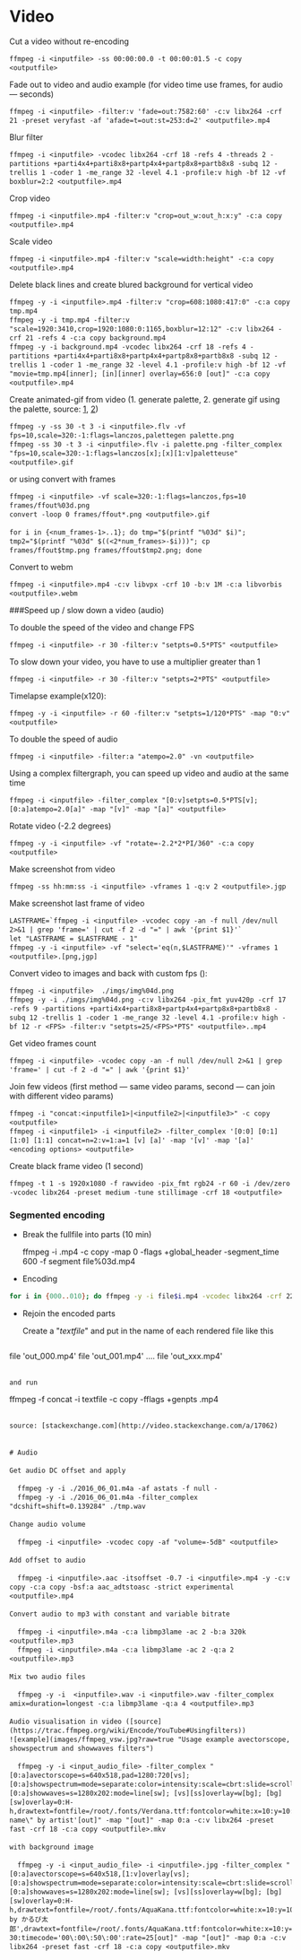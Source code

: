 # Video

Cut a video without re-encoding

    ffmpeg -i <inputfile> -ss 00:00:00.0 -t 00:00:01.5 -c copy <outputfile>

Fade out to video and audio example (for video time use frames, for audio — seconds)

    ffmpeg -i <inputfile> -filter:v 'fade=out:7582:60' -c:v libx264 -crf 21 -preset veryfast -af 'afade=t=out:st=253:d=2' <outputfile>.mp4

Blur filter

    ffmpeg -i <inputfile> -vcodec libx264 -crf 18 -refs 4 -threads 2 -partitions +parti4x4+parti8x8+partp4x4+partp8x8+partb8x8 -subq 12 -trellis 1 -coder 1 -me_range 32 -level 4.1 -profile:v high -bf 12 -vf boxblur=2:2 <outputfile>.mp4

Crop video

    ffmpeg -i <inputfile>.mp4 -filter:v "crop=out_w:out_h:x:y" -c:a copy <outputfile>.mp4

Scale video

    ffmpeg -i <inputfile>.mp4 -filter:v "scale=width:height" -c:a copy <outputfile>.mp4

Delete black lines and create blured background for vertical video

    ffmpeg -y -i <inputfile>.mp4 -filter:v "crop=608:1080:417:0" -c:a copy tmp.mp4
    ffmpeg -y -i tmp.mp4 -filter:v "scale=1920:3410,crop=1920:1080:0:1165,boxblur=12:12" -c:v libx264 -crf 21 -refs 4 -c:a copy background.mp4
    ffmpeg -y -i background.mp4 -vcodec libx264 -crf 18 -refs 4 -partitions +parti4x4+parti8x8+partp4x4+partp8x8+partb8x8 -subq 12 -trellis 1 -coder 1 -me_range 32 -level 4.1 -profile:v high -bf 12 -vf "movie=tmp.mp4[inner]; [in][inner] overlay=656:0 [out]" -c:a copy <outputfile>.mp4

Create animated-gif from video (1. generate palette, 2. generate gif using the palette, source: [1](http://superuser.com/questions/556029/how-do-i-convert-a-video-to-gif-using-ffmpeg-with-reasonable-quality), [2](http://blog.pkh.me/p/21-high-quality-gif-with-ffmpeg.html))

    ffmpeg -y -ss 30 -t 3 -i <inputfile>.flv -vf fps=10,scale=320:-1:flags=lanczos,palettegen palette.png
    ffmpeg -ss 30 -t 3 -i <inputfile>.flv -i palette.png -filter_complex "fps=10,scale=320:-1:flags=lanczos[x];[x][1:v]paletteuse" <outputfile>.gif

or using convert with frames

    ffmpeg -i <inputfile> -vf scale=320:-1:flags=lanczos,fps=10 frames/ffout%03d.png
    convert -loop 0 frames/ffout*.png <outputfile>.gif

    for i in {<num_frames-1>..1}; do tmp="$(printf "%03d" $i)"; tmp2="$(printf "%03d" $((<2*num_frames>-$i)))"; cp frames/ffout$tmp.png frames/ffout$tmp2.png; done

Convert to webm

    ffmpeg -i <inputfile>.mp4 -c:v libvpx -crf 10 -b:v 1M -c:a libvorbis <outputfile>.webm

###Speed up / slow down a video (audio)

To double the speed of the video and change FPS

    ffmpeg -i <inputfile> -r 30 -filter:v "setpts=0.5*PTS" <outputfile>

To slow down your video, you have to use a multiplier greater than 1

    ffmpeg -i <inputfile> -r 30 -filter:v "setpts=2*PTS" <outputfile>

Timelapse example(x120):

    ffmpeg -y -i <inputfile> -r 60 -filter:v "setpts=1/120*PTS" -map "0:v" <outputfile>

To double the speed of audio

    ffmpeg -i <inputfile> -filter:a "atempo=2.0" -vn <outputfile>

Using a complex filtergraph, you can speed up video and audio at the same time

    ffmpeg -i <inputfile> -filter_complex "[0:v]setpts=0.5*PTS[v];[0:a]atempo=2.0[a]" -map "[v]" -map "[a]" <outputfile>

Rotate video (-2.2 degrees)

    ffmpeg -y -i <inputfile> -vf "rotate=-2.2*2*PI/360" -c:a copy <outputfile>

Make screenshot from video

    ffmpeg -ss hh:mm:ss -i <inputfile> -vframes 1 -q:v 2 <outputfile>.jgp

Make screenshot last frame of video

    LASTFRAME=`ffmpeg -i <inputfile> -vcodec copy -an -f null /dev/null 2>&1 | grep 'frame=' | cut -f 2 -d "=" | awk '{print $1}'`
    let "LASTFRAME = $LASTFRAME - 1"
    ffmpeg -y -i <inputfile> -vf "select='eq(n,$LASTFRAME)'" -vframes 1 <outputfile>.[png,jgp]

Convert video to images and back with custom fps (<FPS>):

    ffmpeg -i <inputfile>  ./imgs/img%04d.png
    ffmpeg -y -i ./imgs/img%04d.png -c:v libx264 -pix_fmt yuv420p -crf 17 -refs 9 -partitions +parti4x4+parti8x8+partp4x4+partp8x8+partb8x8 -subq 12 -trellis 1 -coder 1 -me_range 32 -level 4.1 -profile:v high -bf 12 -r <FPS> -filter:v "setpts=25/<FPS>*PTS" <outputfile>..mp4

Get video frames count

    ffmpeg -i <inputfile> -vcodec copy -an -f null /dev/null 2>&1 | grep 'frame=' | cut -f 2 -d "=" | awk '{print $1}'

Join few videos (first method — same video params, second — can join with different video params)

    ffmpeg -i "concat:<inputfile1>|<inputfile2>|<inputfile3>" -c copy <outputfile>
    ffmpeg -i <inputfile1> -i <inputfile2> -filter_complex '[0:0] [0:1] [1:0] [1:1] concat=n=2:v=1:a=1 [v] [a]' -map '[v]' -map '[a]' <encoding options> <outputfile>

Create black frame video (1 second)

    ffmpeg -t 1 -s 1920x1080 -f rawvideo -pix_fmt rgb24 -r 60 -i /dev/zero -vcodec libx264 -preset medium -tune stillimage -crf 18 <outputfile>

### Segmented encoding

* Break the fullfile into parts (10 min)

    ffmpeg -i <inputfile>.mp4 -c copy -map 0 -flags +global_header -segment_time 600 -f segment file%03d.mp4

* Encoding

```bash
for i in {000..010}; do ffmpeg -y -i file$i.mp4 -vcodec libx264 -crf 22 -refs 6 -threads 1 -partitions +parti4x4+parti8x8+partp4x4+partp8x8+partb8x8 -subq 12 -trellis 1 -coder 1 -me_range 32 -level 4.1 -profile:v high -bf 12 -r 30 -vf scale=1280:720 -acodec libfaac -ac 2 -ab 160k -ar 48000 -strict experimental out_$i.mp4; done
```

* Rejoin the encoded parts

  Create a "*textfile*" and put in the name of each rendered file like this

  ```
file 'out_000.mp4'
file 'out_001.mp4'
.... 
file 'out_xxx.mp4'
  ```

  and run

  ```
  ffmpeg -f concat -i textfile -c copy -fflags +genpts <outputfile>.mp4
  ```

  source: [stackexchange.com](http://video.stackexchange.com/a/17062)


# Audio

Get audio DC offset and apply

    ffmpeg -y -i ./2016_06_01.m4a -af astats -f null -
    ffmpeg -y -i ./2016_06_01.m4a -filter_complex "dcshift=shift=0.139284" ./tmp.wav

Change audio volume

    ffmpeg -i <inputfile> -vcodec copy -af "volume=-5dB" <outputfile>

Add offset to audio

    ffmpeg -i <inputfile>.aac -itsoffset -0.7 -i <inputfile>.mp4 -y -c:v copy -c:a copy -bsf:a aac_adtstoasc -strict experimental <outputfile>.mp4

Convert audio to mp3 with constant and variable bitrate

    ffmpeg -i <inputfile>.m4a -c:a libmp3lame -ac 2 -b:a 320k <outputfile>.mp3
    ffmpeg -i <inputfile>.m4a -c:a libmp3lame -ac 2 -q:a 2 <outputfile>.mp3

Mix two audio files

    ffmpeg -y -i  <inputfile>.wav -i <inputfile>.wav -filter_complex amix=duration=longest -c:a libmp3lame -q:a 4 <outputfile>.mp3

Audio visualisation in video ([source](https://trac.ffmpeg.org/wiki/Encode/YouTube#Usingfilters))
![example](images/ffmpeg_vsw.jpg?raw=true "Usage example avectorscope, showspectrum and showwaves filters")

    ffmpeg -y -i <input_audio_file> -filter_complex "[0:a]avectorscope=s=640x518,pad=1280:720[vs]; [0:a]showspectrum=mode=separate:color=intensity:scale=cbrt:slide=scroll:s=640x518[ss]; [0:a]showwaves=s=1280x202:mode=line[sw]; [vs][ss]overlay=w[bg]; [bg][sw]overlay=0:H-h,drawtext=fontfile=/root/.fonts/Verdana.ttf:fontcolor=white:x=10:y=10:text='\"Song name\" by artist'[out]" -map "[out]" -map 0:a -c:v libx264 -preset fast -crf 18 -c:a copy <outputfile>.mkv

with background image

    ffmpeg -y -i <input_audio_file> -i <inputfile>.jpg -filter_complex "[0:a]avectorscope=s=640x518,[1:v]overlay[vs]; [0:a]showspectrum=mode=separate:color=intensity:scale=cbrt:slide=scroll:s=640x518[ss]; [0:a]showwaves=s=1280x202:mode=line[sw]; [vs][ss]overlay=w[bg]; [bg][sw]overlay=0:H-h,drawtext=fontfile=/root/.fonts/AquaKana.ttf:fontcolor=white:x=10:y=10:text='\"тест∫українськоііі\" by かるび太郎',drawtext=fontfile=/root/.fonts/AquaKana.ttf:fontcolor=white:x=10:y=H-30:timecode='00\:00\:50\:00':rate=25[out]" -map "[out]" -map 0:a -c:v libx264 -preset fast -crf 18 -c:a copy <outputfile>.mkv


